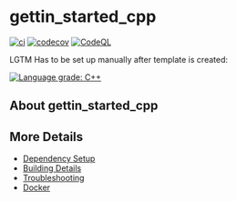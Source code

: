 # gettin_started_cpp

[![ci](https://github.com/pemocarlo/gettin_started_cpp/actions/workflows/ci.yml/badge.svg)](https://github.com/pemocarlo/gettin_started_cpp/actions/workflows/ci.yml)
[![codecov](https://codecov.io/gh/pemocarlo/gettin_started_cpp/branch/main/graph/badge.svg)](https://codecov.io/gh/pemocarlo/gettin_started_cpp)
[![CodeQL](https://github.com/pemocarlo/gettin_started_cpp/actions/workflows/codeql-analysis.yml/badge.svg)](https://github.com/pemocarlo/gettin_started_cpp/actions/workflows/codeql-analysis.yml)

LGTM Has to be set up manually after template is created:

[![Language grade: C++](https://img.shields.io/lgtm/grade/cpp/github/pemocarlo/gettin_started_cpp)](https://lgtm.com/projects/g/pemocarlo/gettin_started_cpp/context:cpp)

## About gettin_started_cpp



## More Details

 * [Dependency Setup](README_dependencies.md)
 * [Building Details](README_building.md)
 * [Troubleshooting](README_troubleshooting.md)
 * [Docker](README_docker.md)
